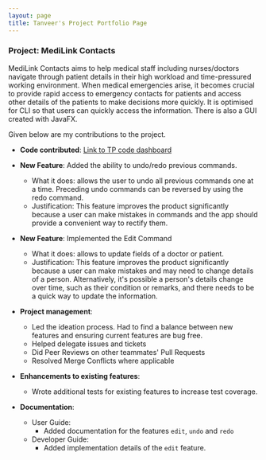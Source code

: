 ```yaml
---
layout: page
title: Tanveer's Project Portfolio Page
---
```


### Project: MediLink Contacts

MediLink Contacts aims to help medical staff including nurses/doctors navigate through patient details in
their high workload and time-pressured working environment. When medical emergencies arise, it becomes crucial to
provide rapid access to emergency contacts for patients and access other details of the patients to make decisions more
quickly. It is optimised for CLI so that users can quickly access the information. There is also a GUI created with
JavaFX.

Given below are my contributions to the project.

* **Code contributed**:
  [Link to TP code dashboard](https://nus-cs2103-ay2324s1.github.io/tp-dashboard/?search=tanveersingh10&breakdown=false&sort=groupTitle%20dsc&sortWithin=title&since=2023-09-22&timeframe=commit&mergegroup=&groupSelect=groupByRepos&tabOpen=true&tabType=authorship&tabAuthor=tanveersingh10&tabRepo=AY2324S1-CS2103T-T09-3%2Ftp%5Bmaster%5D&authorshipIsMergeGroup=false&authorshipFileTypes=&authorshipIsBinaryFileTypeChecked=false&authorshipIsIgnoredFilesChecked=false)


* **New Feature**: Added the ability to undo/redo previous commands.
  * What it does: allows the user to undo all previous commands one at a time. Preceding undo commands can be reversed by using the redo command.
  * Justification: This feature improves the product significantly because a user can make mistakes in commands and the app should provide a convenient way to rectify them.

* **New Feature**: Implemented the Edit Command
  * What it does: allows to update fields of a doctor or patient.
  * Justification: This feature improves the product significantly because a user can make mistakes and may need to change details of a person. Alternatively, it's possible a 
  person's details change over time, such as their condition or remarks, and there needs to be a quick way to update the information.

* **Project management**:
  * Led the ideation process. Had to find a balance between new features and ensuring current features are bug free.
  * Helped delegate issues and tickets
  * Did Peer Reviews on other teammates' Pull Requests
  * Resolved Merge Conflicts where applicable

* **Enhancements to existing features**:
  * Wrote additional tests for existing features to increase test coverage.

* **Documentation**:
  * User Guide:
    * Added documentation for the features `edit`, `undo` and `redo`
  * Developer Guide:
    * Added implementation details of the `edit` feature.
